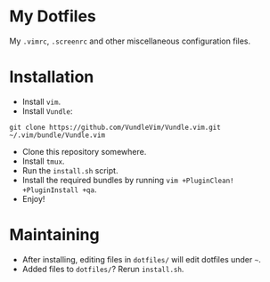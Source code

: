 My Dotfiles
===========

My `.vimrc`, `.screenrc` and other miscellaneous configuration files.

Installation
============

- Install `vim`.
- Install `Vundle`:

```
git clone https://github.com/VundleVim/Vundle.vim.git ~/.vim/bundle/Vundle.vim
```

- Clone this repository somewhere.
- Install `tmux`.
- Run the `install.sh` script.
- Install the required bundles by running `vim +PluginClean! +PluginInstall
  +qa`.
- Enjoy!


Maintaining
===========

- After installing, editing files in `dotfiles/` will edit dotfiles under `~`.
- Added files to `dotfiles/`?  Rerun `install.sh`.

<!--
:vim:tw:80
-->
